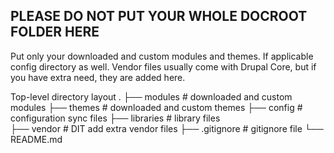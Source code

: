PLEASE DO NOT PUT YOUR WHOLE DOCROOT FOLDER HERE
-----------------------------------------
Put only your downloaded and custom modules and themes. If applicable config directory as well.
Vendor files usually come with Drupal Core, but if you have extra need, they are added here.

Top-level directory layout
.
├── modules                   # downloaded and custom modules
├── themes                    # downloaded and custom themes
├── config                    # configuration sync files
├── libraries				  # library files 	
├── vendor					  # DIT add extra vendor files 
├── .gitignore                # gitignore file
└── README.md
